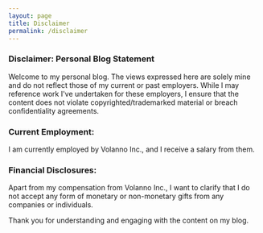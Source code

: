 ```yaml
---
layout: page
title: Disclaimer
permalink: /disclaimer
---
```


### Disclaimer: Personal Blog Statement

Welcome to my personal blog. The views expressed here are solely mine and do not reflect those of my current or past employers. While I may reference work I've undertaken for these employers, I ensure that the content does not violate copyrighted/trademarked material or breach confidentiality agreements.

### Current Employment:
I am currently employed by Volanno Inc., and I receive a salary from them.

### Financial Disclosures:
Apart from my compensation from Volanno Inc., I want to clarify that I do not accept any form of monetary or non-monetary gifts from any companies or individuals.

Thank you for understanding and engaging with the content on my blog.
